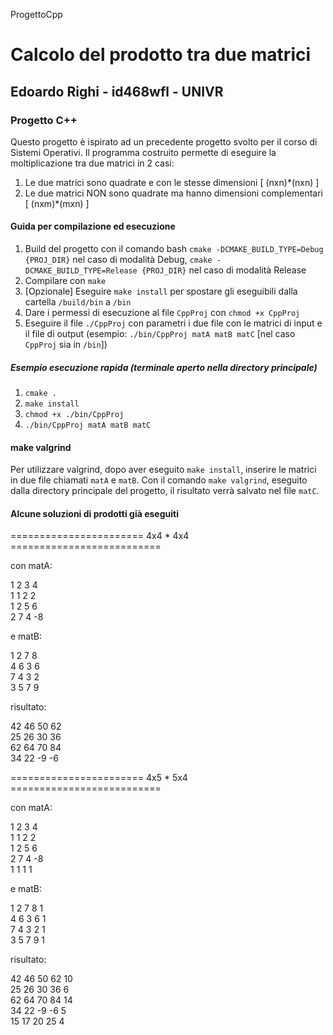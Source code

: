 ProgettoCpp
# Calcolo del prodotto tra due matrici

## Edoardo Righi - id468wfl - UNIVR

### Progetto C++ 

Questo progetto è ispirato ad un precedente progetto svolto per il corso di Sistemi Operativi.
Il programma costruito permette di eseguire la moltiplicazione tra due matrici in 2 casi:

1. Le due matrici sono quadrate e con le stesse dimensioni [ (nxn)*(nxn) ]
2. Le due matrici NON sono quadrate ma hanno dimensioni complementari [ (nxm)*(mxn) ]

#### Guida per compilazione ed esecuzione

1. Build del progetto con il comando bash `cmake -DCMAKE_BUILD_TYPE=Debug {PROJ_DIR}` nel caso di modalità Debug, `cmake -DCMAKE_BUILD_TYPE=Release {PROJ_DIR}` nel caso di modalità Release
2. Compilare con `make`
3. [Opzionale] Eseguire `make install` per spostare gli eseguibili dalla cartella `/build/bin` a `/bin`
4. Dare i permessi di esecuzione al file `CppProj` con `chmod +x CppProj`
5. Eseguire il file `./CppProj` con parametri i due file con le matrici di input e il file di output (esempio: `./bin/CppProj matA matB matC` [nel caso `CppProj` sia in `/bin`])

##### Esempio esecuzione rapida (terminale aperto nella directory principale)

1. `cmake .`
2. `make install`
3. `chmod +x ./bin/CppProj`
4. `./bin/CppProj matA matB matC`

#### make valgrind

Per utilizzare valgrind, dopo aver eseguito `make install`, inserire le matrici in due file chiamati `matA` e `matB`. Con il comando `make valgrind`, eseguito dalla directory principale del progetto, il risultato verrà salvato nel file `matC`.


#### Alcune soluzioni di prodotti già eseguiti


======================= 4x4 * 4x4 ==========================

con matA:

1 2 3 4  
1 1 2 2  
1 2 5 6  
2 7 4 -8  
  
e matB:  
  
1 2 7 8  
4 6 3 6  
7 4 3 2  
3 5 7 9  

risultato:
  
42 46 50 62  
25 26 30 36  
62 64 70 84  
34 22 -9 -6  

======================= 4x5 * 5x4 ==========================  

con matA:  

1 2 3 4  
1 1 2 2  
1 2 5 6  
2 7 4 -8  
1 1 1 1   

e matB: 

1 2 7 8 1  
4 6 3 6 1  
7 4 3 2 1  
3 5 7 9 1  

risultato:  

42 46 50 62 10  
25 26 30 36 6   
62 64 70 84 14  
34 22 -9 -6 5  
15 17 20 25 4  
